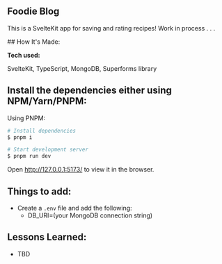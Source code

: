 ## Foodie Blog

<p>This is a SvelteKit app for saving and rating recipes! Work in process . . .</p>
## How It's Made:

**Tech used:**

SvelteKit, TypeScript, MongoDB, Superforms library

## Install the dependencies either using NPM/Yarn/PNPM:

Using PNPM:

```bash
# Install dependencies
$ pnpm i

# Start development server
$ pnpm run dev
```

Open http://127.0.0.1:5173/ to view it in the browser.

## Things to add:

- Create a `.env` file and add the following:
  - DB_URI=(your MongoDB connection string)

## Lessons Learned:

- TBD
